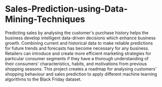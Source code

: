 # Sales-Prediction-using-Data-Mining-Techniques
Predicting sales by analysing the customer's purchase history helps the business develop intelligent data-driven decisions which enhance business growth. Combining current and historical data to make reliable predictions for future trends and forecasts has become necessary for any business. Retailers can introduce and create more efficient marketing strategies for particular consumer segments if they have a thorough understanding of their consumers' characteristics, habits, and motivations from previous shopping seasons. This project creates a roadmap for analysing customers' shopping behaviour and sales prediction to apply different machine learning algorithms to the Black Friday dataset.
